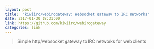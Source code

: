 ```yaml
---
layout: post
title:  "kiwiirc/webircgateway: Websocket gateway to IRC networks"
date: 2017-01-30 18:31:00
link: https://github.com/kiwiirc/webircgateway
categories: link
---
```

> Simple http/websocket gateway to IRC networks for web clients